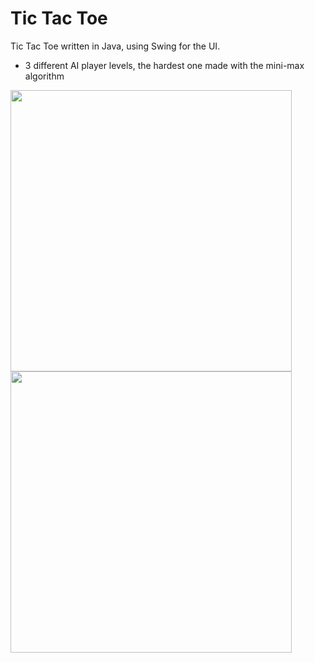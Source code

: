 # Tic Tac Toe

Tic Tac Toe written in Java, using Swing for the UI.
* 3 different AI player levels, the hardest one made with the mini-max algorithm

<p>
<img width="450" src="https://user-images.githubusercontent.com/79990066/164229824-8d7ea640-8845-48a2-ac3b-b6c1c002ad24.png">
<img width="450"src="https://user-images.githubusercontent.com/79990066/164229832-6e94307b-95e4-4314-84e1-5a0edbdc70df.png">
</p>
